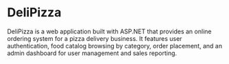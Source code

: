 # DeliPizza
DeliPizza is a web application built with ASP.NET that provides an online ordering system for a pizza delivery business. It features user authentication, food catalog browsing by category, order placement, and an admin dashboard for user management and sales reporting.
